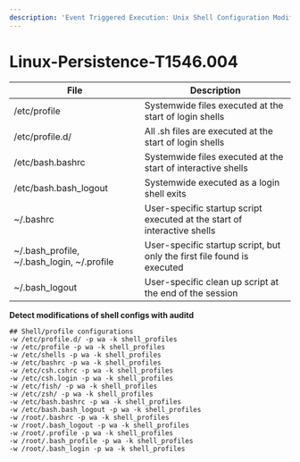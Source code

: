 ```yaml
---
description: 'Event Triggered Execution: Unix Shell Configuration Modification'
---
```


# Linux-Persistence-T1546.004

| File                                            | Description                                                              |
| ----------------------------------------------- | ------------------------------------------------------------------------ |
| /etc/profile                                    | Systemwide files executed at the start of login shells                   |
| /etc/profile.d/                                 | All .sh files are executed at the start of login shells                  |
| /etc/bash.bashrc                                | Systemwide files executed at the start of interactive shells             |
| /etc/bash.bash\_logout                          | Systemwide executed as a login shell exits                               |
| \~/.bashrc                                      | User-specific startup script executed at the start of interactive shells |
| \~/.bash\_profile, \~/.bash\_login, \~/.profile | User-specific startup script, but only the first file found is executed  |
| \~/.bash\_logout                                | User-specific clean up script at the end of the session                  |

**Detect modifications of shell configs with auditd**

```
## Shell/profile configurations
-w /etc/profile.d/ -p wa -k shell_profiles
-w /etc/profile -p wa -k shell_profiles
-w /etc/shells -p wa -k shell_profiles
-w /etc/bashrc -p wa -k shell_profiles
-w /etc/csh.cshrc -p wa -k shell_profiles
-w /etc/csh.login -p wa -k shell_profiles
-w /etc/fish/ -p wa -k shell_profiles
-w /etc/zsh/ -p wa -k shell_profiles
-w /etc/bash.bashrc -p wa -k shell_profiles
-w /etc/bash.bash_logout -p wa -k shell_profiles
-w /root/.bashrc -p wa -k shell_profiles
-w /root/.bash_logout -p wa -k shell_profiles
-w /root/.profile -p wa -k shell_profiles
-w /root/.bash_profile -p wa -k shell_profiles
-w /root/.bash_login -p wa -k shell_profiles

```
